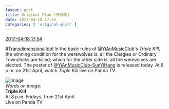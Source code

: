 ```yaml
---
layout: post
title: Original Plan (原际画)
date: 2017-04-18 17:54
categories: [ 'original-plan' ]
---
```


<div class="weibo-info">
  <a href="http://weibo.com/5626539553/EF5WSDAPg">2017-04-18 17:54</a>
</div>

[#TransdimensionalIdol](http://weibo.com/p/100808fab985aab0bfb2724bf4d29856cf6ee7) In the basic rules of [@YiAnMusicClub](http://weibo.com/u/6094546964)'s *Triple Kill*, the winning condition for the werewolves is: all the Clergies or Ordinary Townsfolks are killed; which for the other side is: all the werevolves are elected. The poster of [@YiAnMusicClub-SunYiHang](http://weibo.com/u/6108316220) is released today. At 8 p.m. on 21st April, watch *Triple Kill* live on Panda TV.

<!-- more -->

![Image](http://wx1.sinaimg.cn/mw690/0068MnXXly1feqzdw2xb8j31jk2bc4qv.jpg)  
*Words on image:*  
**Triple Kill**  
At 8 p.m. Fridays, from 21st April  
Live on Panda TV
